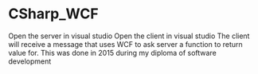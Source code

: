 # CSharp_WCF
Open the server in visual studio
Open the client in visual studio
The client will receive a message that uses WCF to ask server a function to return value for.
This was done in 2015 during my diploma of software development
